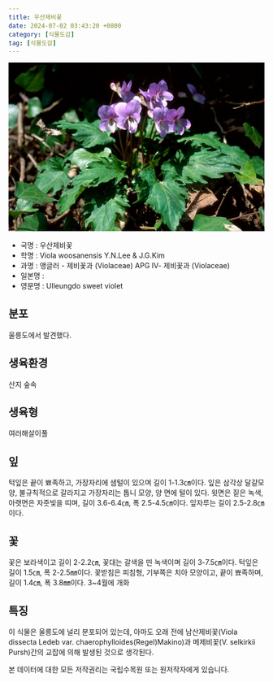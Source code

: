 ```yaml
---
title: 우산제비꽃
date: 2024-07-02 03:43:20 +0800
category: [식물도감]
tag: [식물도감]
---
```




![우산제비꽃](/assets/img/fileUpload/plants/basic/Violaceae/Viola/22563/22563_1_th2.jpg)
- 국명 : 우산제비꽃
- 학명 : Viola woosanensis Y.N.Lee & J.G.Kim
- 과명 : 앵글러 - 제비꽃과 (Violaceae) APG Ⅳ- 제비꽃과 (Violaceae)
- 일본명 : 
- 영문명 : Ulleungdo sweet violet


## 분포
울릉도에서 발견했다.
## 생육환경
산지 숲속
## 생육형
여러해살이풀
## 잎
턱잎은 끝이 뾰족하고, 가장자리에 샘털이 있으며 길이 1-1.3㎝이다. 잎은 삼각상 달걀모양, 불규칙적으로 갈라지고 가장자리는 톱니 모양, 양 면에 털이 있다. 윗면은 짙은 녹색, 아랫면은 자줏빛을 띠며, 길이 3.6-6.4㎝, 폭 2.5-4.5㎝이다. 잎자루는 길이 2.5-2.8㎝이다.
## 꽃
꽃은 보라색이고 길이 2-2.2㎝, 꽃대는 갈색을 띤 녹색이며 길이 3-7.5㎝이다. 턱잎은 길이 1.5㎝, 폭 2-2.5㎜이다. 꽃받침은 피침형, 기부쪽은 치아 모양이고, 끝이 뾰족하며, 길이 1.4㎝, 폭 3.8㎜이다. 3~4월에 개화
## 특징
이 식물은 울릉도에 널리 분포되어 있는데, 아마도 오래 전에 남산제비꽃(Viola dissecta Ledeb var. chaerophylloides(Regel)Makino)과 메제비꽃(V. selkirkii Pursh)간의 교잡에 의해 발생된 것으로 생각된다.






본 데이터에 대한 모든 저작권리는 국립수목원 또는 원저작자에게 있습니다.
